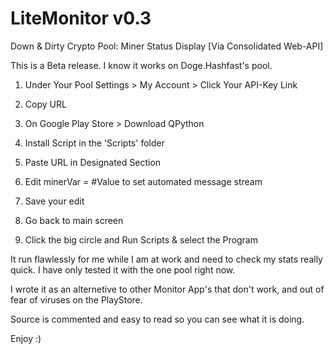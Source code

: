 LiteMonitor v0.3
============

Down &amp; Dirty Crypto Pool: Miner Status Display [Via Consolidated Web-API]

This is a Beta release. I know it works on Doge.Hashfast's pool.

1) Under Your Pool Settings > My Account > Click Your API-Key Link

2) Copy URL

3) On Google Play Store > Download QPython

4) Install Script in the 'Scripts' folder

5) Paste URL in Designated Section

6) Edit minerVar = #Value to set automated message stream

7) Save your edit

8) Go back to main screen

9) Click the big circle and Run Scripts & select the Program

It run flawlessly for me while I am at work and need to check my stats really quick. I have only tested it with the one pool right now. 

I wrote it as an alternetive to other Monitor App's that don't work, and out of fear of viruses on the PlayStore.

Source is commented and easy to read so you can see what it is doing.

Enjoy :)
